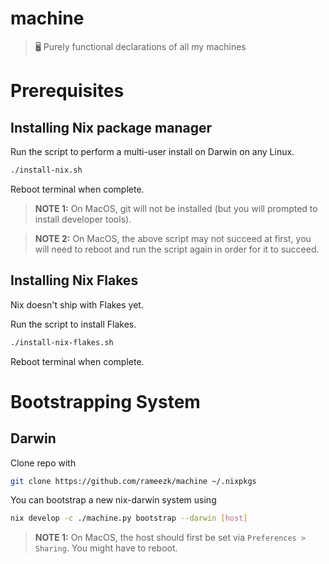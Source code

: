 # machine
> 🖥 Purely functional declarations of all my machines

# Prerequisites
## Installing Nix package manager
Run the script to perform a multi-user install on Darwin on any Linux. 
```bash
./install-nix.sh
```
Reboot terminal when complete.

> **NOTE 1:** On MacOS, git will not be installed (but you will prompted to install developer tools).

> **NOTE 2:** On MacOS, the above script may not succeed at first, you will need to reboot and run the script again in order for it to succeed.

## Installing Nix Flakes
Nix doesn't ship with Flakes yet.

Run the script to install Flakes.
```bash
./install-nix-flakes.sh
```
Reboot terminal when complete.


# Bootstrapping System
## Darwin
Clone repo with
```bash
git clone https://github.com/rameezk/machine ~/.nixpkgs
```

You can bootstrap a new nix-darwin system using
```bash
nix develop -c ./machine.py bootstrap --darwin [host]
```

> **NOTE 1:** On MacOS, the host should first be set via `Preferences > Sharing`. You might have to reboot.


